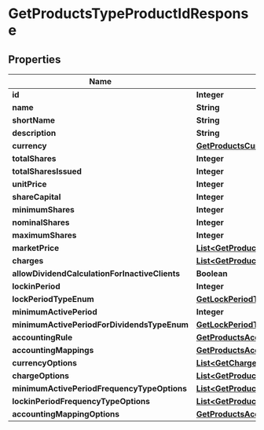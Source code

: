 # GetProductsTypeProductIdResponse

## Properties
Name | Type | Description | Notes
------------ | ------------- | ------------- | -------------
**id** | **Integer** |  |  [optional]
**name** | **String** |  |  [optional]
**shortName** | **String** |  |  [optional]
**description** | **String** |  |  [optional]
**currency** | [**GetProductsCurrency**](GetProductsCurrency.md) |  |  [optional]
**totalShares** | **Integer** |  |  [optional]
**totalSharesIssued** | **Integer** |  |  [optional]
**unitPrice** | **Integer** |  |  [optional]
**shareCapital** | **Integer** |  |  [optional]
**minimumShares** | **Integer** |  |  [optional]
**nominalShares** | **Integer** |  |  [optional]
**maximumShares** | **Integer** |  |  [optional]
**marketPrice** | [**List&lt;GetProductsMarketPrice&gt;**](GetProductsMarketPrice.md) |  |  [optional]
**charges** | [**List&lt;GetProductsCharges&gt;**](GetProductsCharges.md) |  |  [optional]
**allowDividendCalculationForInactiveClients** | **Boolean** |  |  [optional]
**lockinPeriod** | **Integer** |  |  [optional]
**lockPeriodTypeEnum** | [**GetLockPeriodTypeEnum**](GetLockPeriodTypeEnum.md) |  |  [optional]
**minimumActivePeriod** | **Integer** |  |  [optional]
**minimumActivePeriodForDividendsTypeEnum** | [**GetLockPeriodTypeEnum**](GetLockPeriodTypeEnum.md) |  |  [optional]
**accountingRule** | [**GetProductsAccountingRule**](GetProductsAccountingRule.md) |  |  [optional]
**accountingMappings** | [**GetProductsAccountingMappings**](GetProductsAccountingMappings.md) |  |  [optional]
**currencyOptions** | [**List&lt;GetChargesCurrency&gt;**](GetChargesCurrency.md) |  |  [optional]
**chargeOptions** | [**List&lt;GetProductsCharges&gt;**](GetProductsCharges.md) |  |  [optional]
**minimumActivePeriodFrequencyTypeOptions** | [**List&lt;GetProductsMinimumActivePeriodFrequencyTypeOptions&gt;**](GetProductsMinimumActivePeriodFrequencyTypeOptions.md) |  |  [optional]
**lockinPeriodFrequencyTypeOptions** | [**List&lt;GetProductsMinimumActivePeriodFrequencyTypeOptions&gt;**](GetProductsMinimumActivePeriodFrequencyTypeOptions.md) |  |  [optional]
**accountingMappingOptions** | [**GetProductsAccountingMappingOptions**](GetProductsAccountingMappingOptions.md) |  |  [optional]
